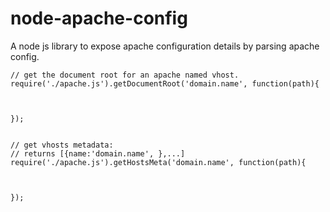 # node-apache-config
A node js library to expose apache configuration details by parsing apache config. 

```
// get the document root for an apache named vhost.
require('./apache.js').getDocumentRoot('domain.name', function(path){



});


// get vhosts metadata:
// returns [{name:'domain.name', },...]
require('./apache.js').getHostsMeta('domain.name', function(path){



});
```
